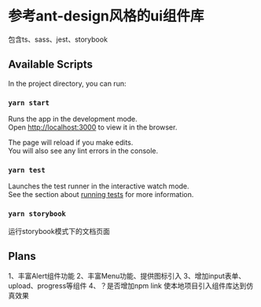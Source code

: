 # 参考ant-design风格的ui组件库
包含ts、sass、jest、storybook

## Available Scripts

In the project directory, you can run:

### `yarn start`

Runs the app in the development mode.\
Open [http://localhost:3000](http://localhost:3000) to view it in the browser.

The page will reload if you make edits.\
You will also see any lint errors in the console.

### `yarn test`

Launches the test runner in the interactive watch mode.\
See the section about [running tests](https://facebook.github.io/create-react-app/docs/running-tests) for more information.

### `yarn storybook`

运行storybook模式下的文档页面


## Plans

1、丰富Alert组件功能
2、丰富Menu功能、提供图标引入
3、增加input表单、upload、progress等组件
4、？是否增加npm link 使本地项目引入组件库达到仿真效果
